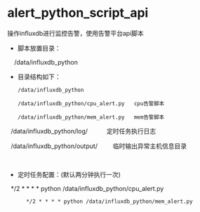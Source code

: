 # alert_python_script_api
操作influxdb进行监控告警，使用告警平台api脚本

- 脚本放置目录：

          /data/influxdb_python
       
       
- 目录结构如下：

      /data/influxdb_python
    
      /data/influxdb_python/cpu_alert.py   cpu告警脚本
    
      /data/influxdb_python/mem_alert.py   mem告警脚本
    
      /data/influxdb_python/log/           定时任务执行日志
    
      /data/influxdb_python/output/         临时输出异常主机信息目录
      
  
- 定时任务配置：(默认两分钟执行一次)

          */2 * * * * python /data/influxdb_python/cpu_alert.py
    
          */2 * * * * python /data/influxdb_python/mem_alert.py

